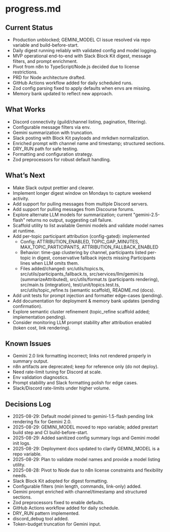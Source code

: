 # progress.md

## Current Status
- Production unblocked; GEMINI_MODEL CI issue resolved via repo variable and build-before-start.
- Daily digest running reliably with validated config and model logging.
- MVP operational end-to-end with Slack Block Kit digest, message filters, and prompt enrichment.
- Pivot from n8n to TypeScript/Node.js decided due to license restrictions.
- PRD for Node architecture drafted.
- GitHub Actions workflow added for daily scheduled runs.
- Zod config parsing fixed to apply defaults when envs are missing.
- Memory bank updated to reflect new approach.

## What Works
- Discord connectivity (guild/channel listing, pagination, filtering).
- Configurable message filters via env.
- Gemini summarization with truncation.
- Slack posting with Block Kit payloads and mrkdwn normalization.
- Enriched prompt with channel name and timestamp; structured sections.
- DRY_RUN path for safe testing.
- Formatting and configuration strategy.
- Zod preprocessors for robust default handling.

## What’s Next
- Make Slack output prettier and clearer.
- Implement longer digest window on Mondays to capture weekend activity.
- Add support for pulling messages from multiple Discord servers.
- Add support for pulling messages from Discourse forums.
- Explore alternate LLM models for summarization; current "gemini-2.5-flash" returns no output, suggesting call failure.
- Scaffold utility to list available Gemini models and validate model names at runtime.
- Add per-topic participant attribution (config-gated): implemented
  - Config: ATTRIBUTION_ENABLED, TOPIC_GAP_MINUTES, MAX_TOPIC_PARTICIPANTS, ATTRIBUTION_FALLBACK_ENABLED
  - Behavior: time-gap clustering by channel, participants listed per-topic in digest, conservative fallback injects missing Participants lines when LLM omits them.
  - Files added/changed: src/utils/topics.ts, src/utils/participants_fallback.ts, src/services/llm/gemini.ts (summarizeAttributed), src/utils/format.ts (participants rendering), src/main.ts (integration), test/unit/topics.test.ts, src/utils/topic_refine.ts (semantic scaffold), README.md (docs).
- Add unit tests for prompt injection and formatter edge-cases (pending).
- Add documentation for deployment & memory bank updates (pending confirmation).
- Explore semantic cluster refinement (topic_refine scaffold added; implementation pending).
- Consider monitoring LLM prompt stability after attribution enabled (token cost, link rendering).

## Known Issues
- Gemini 2.0 link formatting incorrect; links not rendered properly in summary output.
- n8n artifacts are deprecated; keep for reference only (do not deploy).
- Need rate-limit tuning for Discord at scale.
- Env validation diagnostics.
- Prompt stability and Slack formatting polish for edge cases.
- Slack/Discord rate-limits under higher volume.

## Decisions Log
- 2025-08-29: Default model pinned to gemini-1.5-flash pending link rendering fix for Gemini 2.0.
- 2025-08-29: GEMINI_MODEL moved to repo variable; added prestart build step and CI build-before-start.
- 2025-08-29: Added sanitized config summary logs and Gemini model init logs.
- 2025-08-29: Deployment docs updated to clarify GEMINI_MODEL is a repo variable.
- 2025-08-29: Plan to validate model names and provide a model listing utility.
- 2025-08-28: Pivot to Node due to n8n license constraints and flexibility needs.
- Slack Block Kit adopted for digest formatting.
- Configurable filters (min length, commands, link-only) added.
- Gemini prompt enriched with channel/timestamp and structured sections.
- Zod preprocessors fixed to enable defaults.
- GitHub Actions workflow added for daily schedule.
- DRY_RUN pattern implemented.
- discord_debug tool added.
- Token-budget truncation for Gemini input.
